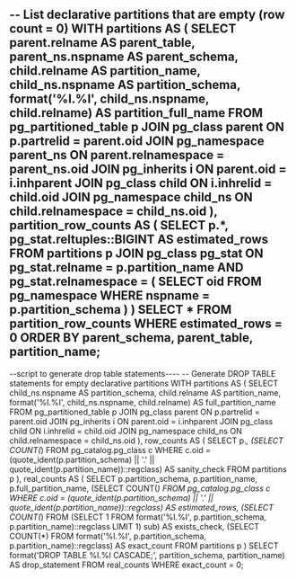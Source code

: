 -- List declarative partitions that are empty (row count = 0)
WITH partitions AS (
  SELECT 
    parent.relname AS parent_table,
    parent_ns.nspname AS parent_schema,
    child.relname AS partition_name,
    child_ns.nspname AS partition_schema,
    format('%I.%I', child_ns.nspname, child.relname) AS partition_full_name
  FROM pg_partitioned_table p
  JOIN pg_class parent ON p.partrelid = parent.oid
  JOIN pg_namespace parent_ns ON parent.relnamespace = parent_ns.oid
  JOIN pg_inherits i ON parent.oid = i.inhparent
  JOIN pg_class child ON i.inhrelid = child.oid
  JOIN pg_namespace child_ns ON child.relnamespace = child_ns.oid
),
partition_row_counts AS (
  SELECT 
    p.*,
    pg_stat.reltuples::BIGINT AS estimated_rows
  FROM partitions p
  JOIN pg_class pg_stat ON pg_stat.relname = p.partition_name
                        AND pg_stat.relnamespace = (
                          SELECT oid FROM pg_namespace WHERE nspname = p.partition_schema
                        )
)
SELECT *
FROM partition_row_counts
WHERE estimated_rows = 0
ORDER BY parent_schema, parent_table, partition_name;
------------------
--script to generate drop table statements----
-- Generate DROP TABLE statements for empty declarative partitions
WITH partitions AS (
    SELECT 
        child_ns.nspname AS partition_schema,
        child.relname AS partition_name,
        format('%I.%I', child_ns.nspname, child.relname) AS full_partition_name
    FROM pg_partitioned_table p
    JOIN pg_class parent ON p.partrelid = parent.oid
    JOIN pg_inherits i ON parent.oid = i.inhparent
    JOIN pg_class child ON i.inhrelid = child.oid
    JOIN pg_namespace child_ns ON child.relnamespace = child_ns.oid
),
row_counts AS (
    SELECT 
        p.*,
        (SELECT COUNT(*) FROM pg_catalog.pg_class c 
         WHERE c.oid = (quote_ident(p.partition_schema) || '.' || quote_ident(p.partition_name))::regclass) AS sanity_check
    FROM partitions p
),
real_counts AS (
    SELECT 
        p.partition_schema,
        p.partition_name,
        p.full_partition_name,
        (SELECT COUNT(*) FROM pg_catalog.pg_class c 
         WHERE c.oid = (quote_ident(p.partition_schema) || '.' || quote_ident(p.partition_name))::regclass) AS estimated_rows,
        (SELECT COUNT(*) FROM (SELECT 1 FROM 
            format('%I.%I', p.partition_schema, p.partition_name)::regclass LIMIT 1) sub) AS exists_check,
        (SELECT COUNT(*) FROM format('%I.%I', p.partition_schema, p.partition_name)::regclass) AS exact_count
    FROM partitions p
)
SELECT 
    format('DROP TABLE %I.%I CASCADE;', partition_schema, partition_name) AS drop_statement
FROM real_counts
WHERE exact_count = 0;

